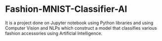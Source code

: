 # Fashion-MNIST-Classifier-AI
It is a project done on Jupyter notebook using Python libraries and using Computer Vision and NLPs which construct a model that classifies various fashion accessories using Artificial Intelligence.
